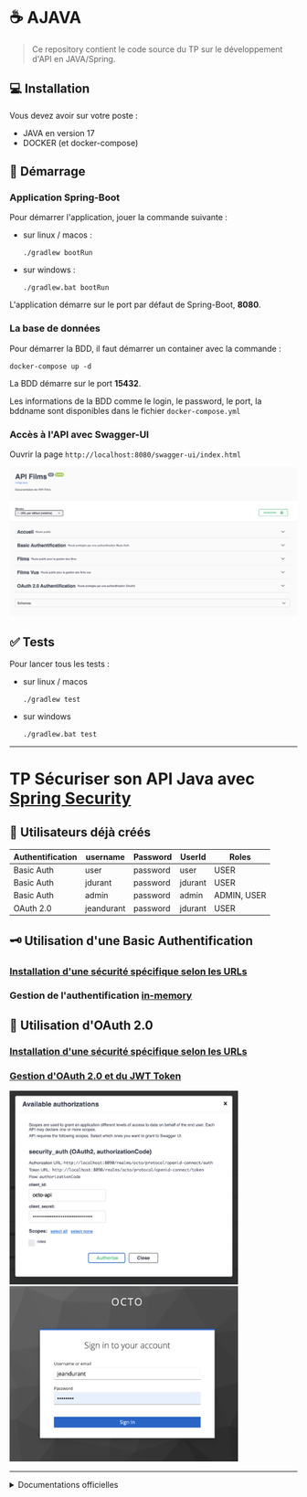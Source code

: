# ☕ AJAVA

> Ce repository contient le code source du TP sur le développement d'API en JAVA/Spring.

## 💻 Installation

Vous devez avoir sur votre poste :

* JAVA en version 17
* DOCKER (et docker-compose)

## 🚀 Démarrage

### Application Spring-Boot

Pour démarrer l'application, jouer la commande suivante :

* sur linux / macos :
    ```shell
    ./gradlew bootRun
    ```
* sur windows :
    ```shell
    ./gradlew.bat bootRun
    ```

L'application démarre sur le port par défaut de Spring-Boot, **8080**.

### La base de données

Pour démarrer la BDD, il faut démarrer un container avec la commande :

``` shell
docker-compose up -d
```

La BDD démarre sur le port **15432**.

Les informations de la BDD comme le login, le password, le port, la bddname sont disponibles dans le
fichier `docker-compose.yml`

### Accès à l'API avec Swagger-UI

Ouvrir la page `http://localhost:8080/swagger-ui/index.html`

![Swagger UI](doc/img/swagger.png)

## :white_check_mark: Tests

Pour lancer tous les tests :

* sur linux / macos
    ```shell
    ./gradlew test
    ```
* sur windows
    ```shell
    ./gradlew.bat test
    ```

---

# TP Sécuriser son API Java avec [Spring Security](https://docs.spring.io/spring-boot/docs/2.7.1/reference/htmlsingle/#web.security)

## :busts_in_silhouette: Utilisateurs déjà créés

| Authentification    | username        | Password | UserId  | Roles  |
|---------------------|-----------------|----------|---------|--------|
| Basic Auth          | user            | password | user    | USER |
| Basic Auth          | jdurant         | password | jdurant | USER |
| Basic Auth          | admin           | password | admin   | ADMIN, USER |
| OAuth 2.0 | jeandurant | password | jdurant | USER |

## :old_key: Utilisation d'une Basic Authentification

### [Installation d'une sécurité spécifique selon les URLs](https://spring.io/blog/2022/02/21/spring-security-without-the-websecurityconfigureradapter#local-authenticationmanager)

### Gestion de l'authentification [in-memory](https://spring.io/blog/2022/02/21/spring-security-without-the-websecurityconfigureradapter#in-memory-authentication)

## :key: Utilisation d'OAuth 2.0

### [Installation d'une sécurité spécifique selon les URLs](https://spring.io/blog/2022/02/21/spring-security-without-the-websecurityconfigureradapter#local-authenticationmanager)

### [Gestion d'OAuth 2.0 et du JWT Token](https://docs.spring.io/spring-security/reference/reactive/oauth2/resource-server/jwt.html)

<p float="left">
<img src="doc/img/oauth2-swagger.png" width="400" />
<img src="doc/img/keycloak.png" width="400" />
</p>

---

<details>
  <summary>Documentations officielles</summary>

### Documentations Spring

* [Official Gradle documentation](https://docs.gradle.org)
* [Spring Boot Gradle Plugin Reference Guide](https://docs.spring.io/spring-boot/docs/2.7.1/gradle-plugin/reference/html/)
* [Create an OCI image](https://docs.spring.io/spring-boot/docs/2.7.1/gradle-plugin/reference/html/#build-image)
* [Testcontainers Postgres Module Reference Guide](https://www.testcontainers.org/modules/databases/postgres/)
* [Spring Boot DevTools](https://docs.spring.io/spring-boot/docs/2.7.1/reference/htmlsingle/#using.devtools)
* [Spring Security](https://docs.spring.io/spring-boot/docs/2.7.1/reference/htmlsingle/#web.security)
* [Spring Web](https://docs.spring.io/spring-boot/docs/2.7.1/reference/htmlsingle/#web)
* [Testcontainers](https://www.testcontainers.org/)
* [Spring REST Docs](https://docs.spring.io/spring-restdocs/docs/current/reference/html5/)
* [Spring Data JPA](https://docs.spring.io/spring-boot/docs/2.7.1/reference/htmlsingle/#data.sql.jpa-and-spring-data)
* [Spring Boot Actuator](https://docs.spring.io/spring-boot/docs/2.7.1/reference/htmlsingle/#actuator)

### Guides

* [Securing a Web Application](https://spring.io/guides/gs/securing-web/)
* [Spring Boot and OAuth2](https://spring.io/guides/tutorials/spring-boot-oauth2/)
* [Authenticating a User with LDAP](https://spring.io/guides/gs/authenticating-ldap/)
* [Building a RESTful Web Service](https://spring.io/guides/gs/rest-service/)
* [Serving Web Content with Spring MVC](https://spring.io/guides/gs/serving-web-content/)
* [Building REST services with Spring](https://spring.io/guides/tutorials/rest/)
* [Accessing Data with JPA](https://spring.io/guides/gs/accessing-data-jpa/)
* [Building a RESTful Web Service with Spring Boot Actuator](https://spring.io/guides/gs/actuator-service/)

### Liens supplémentaires

* [Gradle Build Scans – insights for your project's build](https://scans.gradle.com#gradle)

</details>
